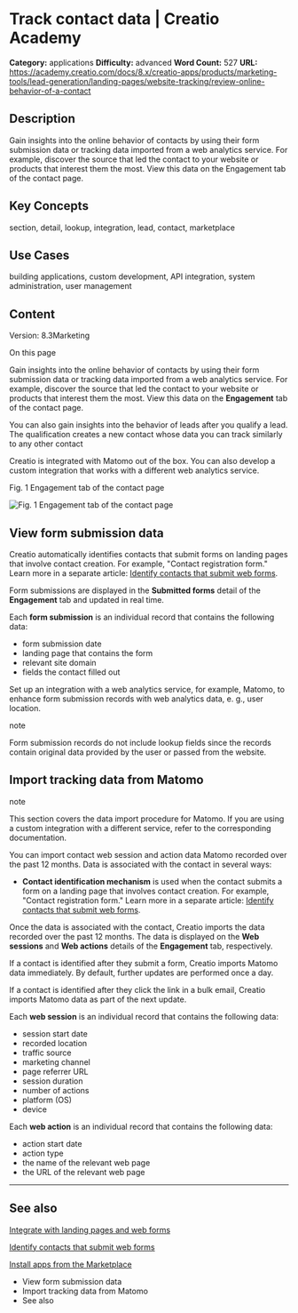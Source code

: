 # Track contact data | Creatio Academy

**Category:** applications **Difficulty:** advanced **Word Count:** 527 **URL:**
https://academy.creatio.com/docs/8.x/creatio-apps/products/marketing-tools/lead-generation/landing-pages/website-tracking/review-online-behavior-of-a-contact

## Description

Gain insights into the online behavior of contacts by using their form
submission data or tracking data imported from a web analytics service. For
example, discover the source that led the contact to your website or products
that interest them the most. View this data on the Engagement tab of the contact
page.

## Key Concepts

section, detail, lookup, integration, lead, contact, marketplace

## Use Cases

building applications, custom development, API integration, system
administration, user management

## Content

Version: 8.3Marketing

On this page

Gain insights into the online behavior of contacts by using their form
submission data or tracking data imported from a web analytics service. For
example, discover the source that led the contact to your website or products
that interest them the most. View this data on the **Engagement** tab of the
contact page.

You can also gain insights into the behavior of leads after you qualify a lead.
The qualification creates a new contact whose data you can track similarly to
any other contact

Creatio is integrated with Matomo out of the box. You can also develop a custom
integration that works with a different web analytics service.

Fig. 1 Engagement tab of the contact page

![Fig. 1 Engagement tab of the contact page](https://academy.creatio.com/docs/sites/en/files/images/CRM_Tools/contact_engagement_data/scr_engagement_tab.png)

## View form submission data​

Creatio automatically identifies contacts that submit forms on landing pages
that involve contact creation. For example, "Contact registration form." Learn
more in a separate article:
[Identify contacts that submit web forms](https://academy.creatio.com/documents?id=2371).

Form submissions are displayed in the **Submitted forms** detail of the
**Engagement** tab and updated in real time.

Each **form submission** is an individual record that contains the following
data:

- form submission date
- landing page that contains the form
- relevant site domain
- fields the contact filled out

Set up an integration with a web analytics service, for example, Matomo, to
enhance form submission records with web analytics data, e. g., user location.

note

Form submission records do not include lookup fields since the records contain
original data provided by the user or passed from the website.

## Import tracking data from Matomo​

note

This section covers the data import procedure for Matomo. If you are using a
custom integration with a different service, refer to the corresponding
documentation.

You can import contact web session and action data Matomo recorded over the past
12 months. Data is associated with the contact in several ways:

- **Contact identification mechanism** is used when the contact submits a form
  on a landing page that involves contact creation. For example, "Contact
  registration form." Learn more in a separate article:
  [Identify contacts that submit web forms](https://academy.creatio.com/documents?id=2371).

Once the data is associated with the contact, Creatio imports the data recorded
over the past 12 months. The data is displayed on the **Web sessions** and **Web
actions** details of the **Engagement** tab, respectively.

If a contact is identified after they submit a form, Creatio imports Matomo data
immediately. By default, further updates are performed once a day.

If a contact is identified after they click the link in a bulk email, Creatio
imports Matomo data as part of the next update.

Each **web session** is an individual record that contains the following data:

- session start date
- recorded location
- traffic source
- marketing channel
- page referrer URL
- session duration
- number of actions
- platform (OS)
- device

Each **web action** is an individual record that contains the following data:

- action start date
- action type
- the name of the relevant web page
- the URL of the relevant web page

---

## See also​

[Integrate with landing pages and web forms](https://academy.creatio.com/documents?id=1081)

[Identify contacts that submit web forms](https://academy.creatio.com/documents?id=2371)

[Install apps from the Marketplace](https://academy.creatio.com/documents?id=1836)

- View form submission data
- Import tracking data from Matomo
- See also
